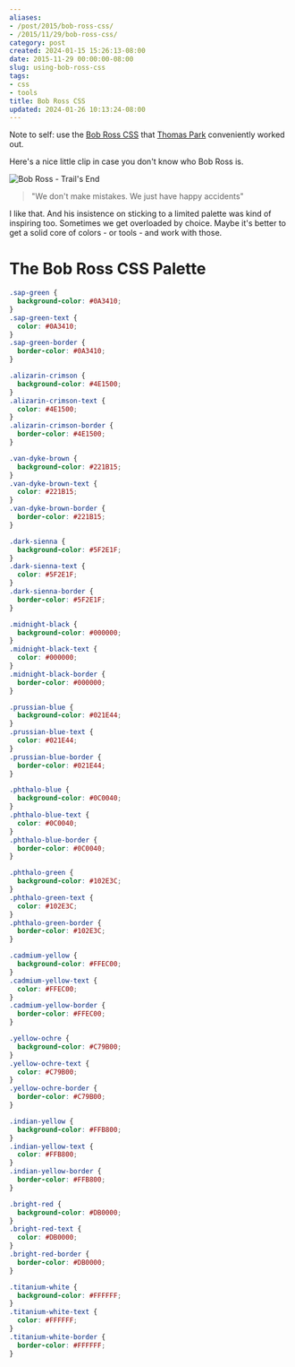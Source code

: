 ```yaml
---
aliases:
- /post/2015/bob-ross-css/
- /2015/11/29/bob-ross-css/
category: post
created: 2024-01-15 15:26:13-08:00
date: 2015-11-29 00:00:00-08:00
slug: using-bob-ross-css
tags:
- css
- tools
title: Bob Ross CSS
updated: 2024-01-26 10:13:24-08:00
---
```


Note to self: use the [Bob Ross CSS](https://gist.github.com/thomaspark/41f381048adcceb6d261) that [Thomas Park](http://thomaspark.co/2015/11/bob-ross-color-palette-in-css/) conveniently worked out.

<!--more-->

Here's a nice little clip in case you don't know who Bob Ross is.

![Bob Ross - Trail's End](https://www.youtube.com/watch?v=IWmgEOxVynU)

 > 
 > "We don't make mistakes. We just have happy accidents"

I like that. And his insistence on sticking to a limited palette was kind of inspiring too. Sometimes we get overloaded by choice. Maybe it's better to get a solid core of colors - or tools - and work with those.

# The Bob Ross CSS Palette

````css
.sap-green {
  background-color: #0A3410;
}
.sap-green-text {
  color: #0A3410;
}
.sap-green-border {
  border-color: #0A3410;
}

.alizarin-crimson {
  background-color: #4E1500;
}
.alizarin-crimson-text {
  color: #4E1500;
}
.alizarin-crimson-border {
  border-color: #4E1500;
}

.van-dyke-brown {
  background-color: #221B15;
}
.van-dyke-brown-text {
  color: #221B15;
}
.van-dyke-brown-border {
  border-color: #221B15;
}

.dark-sienna {
  background-color: #5F2E1F;
}
.dark-sienna-text {
  color: #5F2E1F;
}
.dark-sienna-border {
  border-color: #5F2E1F;
}

.midnight-black {
  background-color: #000000;
}
.midnight-black-text {
  color: #000000;
}
.midnight-black-border {
  border-color: #000000;
}

.prussian-blue {
  background-color: #021E44;
}
.prussian-blue-text {
  color: #021E44;
}
.prussian-blue-border {
  border-color: #021E44;
}

.phthalo-blue {
  background-color: #0C0040;
}
.phthalo-blue-text {
  color: #0C0040;
}
.phthalo-blue-border {
  border-color: #0C0040;
}

.phthalo-green {
  background-color: #102E3C;
}
.phthalo-green-text {
  color: #102E3C;
}
.phthalo-green-border {
  border-color: #102E3C;
}

.cadmium-yellow {
  background-color: #FFEC00;
}
.cadmium-yellow-text {
  color: #FFEC00;
}
.cadmium-yellow-border {
  border-color: #FFEC00;
}

.yellow-ochre {
  background-color: #C79B00;
}
.yellow-ochre-text {
  color: #C79B00;
}
.yellow-ochre-border {
  border-color: #C79B00;
}

.indian-yellow {
  background-color: #FFB800;
}
.indian-yellow-text {
  color: #FFB800;
}
.indian-yellow-border {
  border-color: #FFB800;
}

.bright-red {
  background-color: #DB0000;
}
.bright-red-text {
  color: #DB0000;
}
.bright-red-border {
  border-color: #DB0000;
}

.titanium-white {
  background-color: #FFFFFF;
}
.titanium-white-text {
  color: #FFFFFF;
}
.titanium-white-border {
  border-color: #FFFFFF;
}
````